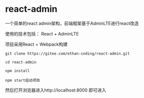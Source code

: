 # react-admin

一个简单的react admin架构，前端框架基于AdminLTE进行react改造

使用的技术包括： React + AdminLTE

项目采用React + Webpack构建

```shell
git clone https://gitee.com/ethan-coding/react-admin.git

cd react-admin

npm install

npm start启动项目

```

然后打开浏览器进入http://localhost:8000 即可进入